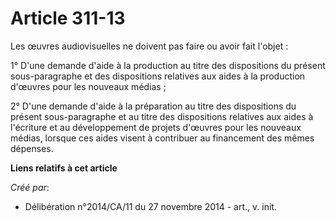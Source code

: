 # Article 311-13

Les œuvres audiovisuelles ne doivent pas faire ou avoir fait l'objet : 

1° D'une demande d'aide à la production au titre des dispositions du présent sous-paragraphe et des dispositions relatives
aux aides à la production d'œuvres pour les nouveaux médias ; 

2° D'une demande d'aide à la préparation au titre des dispositions du présent sous-paragraphe et au titre des dispositions
relatives aux aides à l'écriture et au développement de projets d'œuvres pour les nouveaux médias, lorsque ces aides visent à
contribuer au financement des mêmes dépenses.

**Liens relatifs à cet article**

_Créé par_:

  - Délibération n°2014/CA/11 du 27 novembre 2014 - art., v. init.
